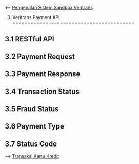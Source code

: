 <== [Pengenalan Sistem Sandbox Veritrans](../02-sandbox/README.md)

3. Veritrans Payment API
=========================================

## 3.1 RESTful API

## 3.2 Payment Request

## 3.3 Payment Response

## 3.4 Transaction Status

## 3.5 Fraud Status

## 3.6 Payment Type

## 3.7 Status Code

==> [Transaksi Kartu Kredit](../04-kartu-kredit/README.md)